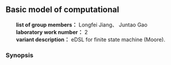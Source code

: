 ## Basic model of computational 
&emsp;&emsp;**list of group members：** Longfei Jiang、 Juntao Gao<br>
&emsp;&emsp;**laboratory work number：** 2<br>
&emsp;&emsp;**variant description：** eDSL for finite state machine (Moore).
### Synopsis ###




